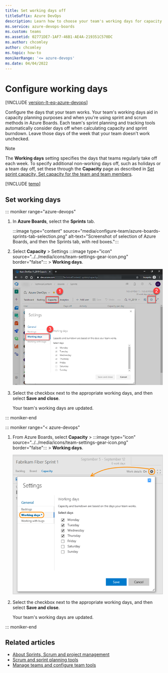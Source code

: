 ```yaml
---
title: Set working days off
titleSuffix: Azure DevOps
description: Learn how to choose your team's working days for capacity planning purposes in Azure Boards.  
ms.service: azure-devops-boards
ms.custom: teams
ms.assetid: 02771DE7-1AF7-46B1-AE4A-219351C570DC
ms.author: chcomley
author: chcomley
ms.topic: how-to
monikerRange: '<= azure-devops'
ms.date: 04/04/2022
---
```


# Configure working days  

[!INCLUDE [version-lt-eq-azure-devops](../../includes/version-lt-eq-azure-devops.md)]

Configure the days that your team works. Your team's working days aid in capacity planning purposes and when you're using sprint and scrum methods in Azure Boards. Each team's sprint planning and tracking tools automatically consider days off when calculating capacity and sprint burndown. Leave those days of the week that your team doesn't work unchecked.

> [!NOTE]   
> The **Working days** setting specifies the days that teams regularly take off each week. To specify additional non-working days off, such as holidays or a team day off, set these through the **Capacity** page as described in [Set sprint capacity, Set capacity for the team and team members](../../boards/sprints/set-capacity.md#set-team-capacity).

[!INCLUDE [temp](includes/prerequisites-team-settings.md)]

<a id="team-services-work-days" />  

## Set working days  

::: moniker range="azure-devops"

1. In **Azure Boards**, select the **Sprints** tab.

   :::image type="content" source="media/configure-team/azure-boards-sprints-tab-selection.png" alt-text="Screenshot of selection of Azure Boards, and then the Sprints tab, with red boxes.":::

2. Select **Capacity** > Settings :::image type="icon" source="../../media/icons/team-settings-gear-icon.png" border="false"::: > **Working days**.

   ![Capacity page, Settings, Working days](media/capacity-planning-open-team-settings-new-nav.png)

3. Select the checkbox next to the appropriate working days, and then select **Save and close**.

   Your team's working days are updated.

::: moniker-end

::: moniker range="< azure-devops" 

1. From Azure Boards, select **Capacity** > :::image type="icon" source="../../media/icons/team-settings-gear-icon.png" border="false"::: > **Working days**.

   ![Capacity page, Settings, Working days](../../boards/plans/media/capacity-planning-open-team-settings-tfs-15.png)  

2. Select the checkbox next to the appropriate working days, and then select **Save and close**.

   Your team's working days are updated.

::: moniker-end

## Related articles

- [About Sprints, Scrum and project management](../../boards/sprints/scrum-overview.md) 
- [Scrum and sprint planning tools](../../boards/sprints/scrum-key-concepts.md)
- [Manage teams and configure team tools](manage-teams.md)
